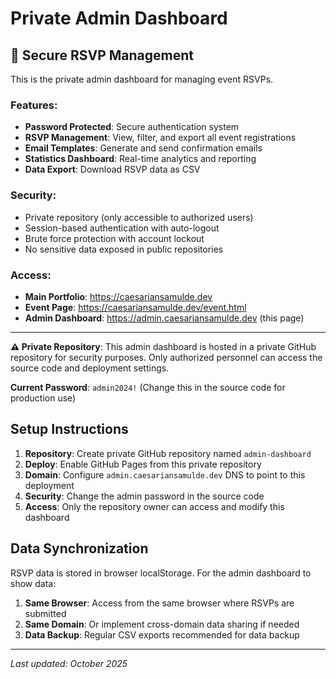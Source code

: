 # Private Admin Dashboard

## 🔐 Secure RSVP Management

This is the private admin dashboard for managing event RSVPs. 

### Features:
- **Password Protected**: Secure authentication system
- **RSVP Management**: View, filter, and export all event registrations
- **Email Templates**: Generate and send confirmation emails
- **Statistics Dashboard**: Real-time analytics and reporting
- **Data Export**: Download RSVP data as CSV

### Security:
- Private repository (only accessible to authorized users)
- Session-based authentication with auto-logout
- Brute force protection with account lockout
- No sensitive data exposed in public repositories

### Access:
- **Main Portfolio**: https://caesariansamulde.dev
- **Event Page**: https://caesariansamulde.dev/event.html
- **Admin Dashboard**: https://admin.caesariansamulde.dev (this page)

---

**⚠️ Private Repository**: This admin dashboard is hosted in a private GitHub repository for security purposes. Only authorized personnel can access the source code and deployment settings.

**Current Password**: `admin2024!` (Change this in the source code for production use)

## Setup Instructions

1. **Repository**: Create private GitHub repository named `admin-dashboard`
2. **Deploy**: Enable GitHub Pages from this private repository
3. **Domain**: Configure `admin.caesariansamulde.dev` DNS to point to this deployment
4. **Security**: Change the admin password in the source code
5. **Access**: Only the repository owner can access and modify this dashboard

## Data Synchronization

RSVP data is stored in browser localStorage. For the admin dashboard to show data:

1. **Same Browser**: Access from the same browser where RSVPs are submitted
2. **Same Domain**: Or implement cross-domain data sharing if needed
3. **Data Backup**: Regular CSV exports recommended for data backup

---

*Last updated: October 2025*